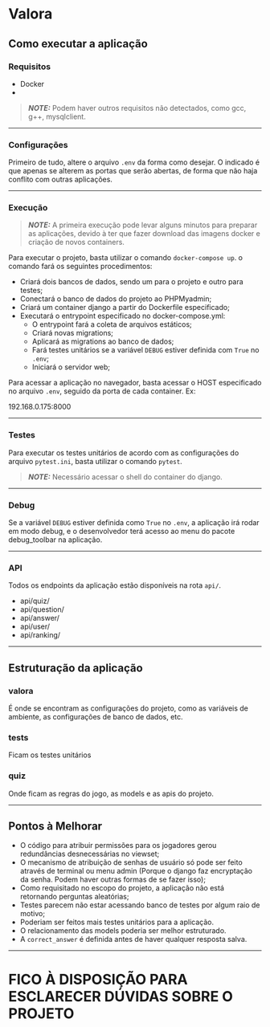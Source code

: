 # **Valora**
## **Como executar a aplicação**
### **Requisitos**

* Docker
* 

> **_NOTE:_**  Podem haver outros requisitos não detectados, como gcc, g++, mysqlclient.

---
### **Configurações**

Primeiro de tudo, altere o arquivo `.env` da forma como desejar. O indicado é que apenas se alterem as portas que serão abertas, de forma que não haja conflito com outras aplicações.

---
### **Execução**

> **_NOTE:_**  A primeira execução pode levar alguns minutos para preparar as aplicações, devido à ter que fazer download das imagens docker e criação de novos containers.

Para executar o projeto, basta utilizar o comando `docker-compose up`.
o comando fará os seguintes procedimentos:

* Criará dois bancos de dados, sendo um para o projeto e outro para testes;
* Conectará o banco de dados do projeto ao PHPMyadmin;
* Criará um container django a partir do Dockerfile especificado;
* Executará o entrypoint especificado no docker-compose.yml:
  * O entrypoint fará a coleta de arquivos estáticos;
  * Criará novas migrations;
  * Aplicará as migrations ao banco de dados;
  * Fará testes unitários se a variável `DEBUG` estiver definida com `True` no `.env`;
  * Iniciará o servidor web;


Para acessar a aplicação no navegador, basta acessar o HOST especificado no arquivo `.env`, seguido da porta de cada container. Ex:

192.168.0.175:8000

---

### **Testes**

Para executar os testes unitários de acordo com as configurações do arquivo `pytest.ini`, basta utilizar o comando `pytest`.

> **_NOTE:_**  Necessário acessar o shell do container do django.

---

### **Debug**

Se a variável `DEBUG` estiver definida como `True` no `.env`, a aplicação irá rodar em modo debug, e o desenvolvedor terá acesso ao menu do pacote debug_toolbar na aplicação.

---

### **API**

Todos os endpoints da aplicação estão disponíveis na rota `api/`.

* api/quiz/
* api/question/
* api/answer/
* api/user/
* api/ranking/

---

## **Estruturação da aplicação**
### **valora**

É onde se encontram as configurações do projeto, como as variáveis de ambiente, as configurações de banco de dados, etc.

### **tests**

Ficam os testes unitários

### **quiz**

Onde ficam as regras do jogo, as models e as apis do projeto.



---
## **Pontos à Melhorar**

* O código para atribuir permissões para os jogadores gerou redundâncias desnecessárias no viewset;
* O mecanismo de atribuição de senhas de usuário só pode ser feito através de terminal ou menu admin (Porque o django faz encryptação da senha. Podem haver outras formas de se fazer isso);
* Como requisitado no escopo do projeto, a aplicação não está retornando perguntas aleatórias;
* Testes parecem não estar acessando banco de testes por algum raio de motivo;
* Poderiam ser feitos mais testes unitários para a aplicação.
* O relacionamento das models poderia ser melhor estruturado.
* A `correct_answer` é definida antes de haver qualquer resposta salva.

---

# FICO À DISPOSIÇÃO PARA ESCLARECER DÚVIDAS SOBRE O PROJETO